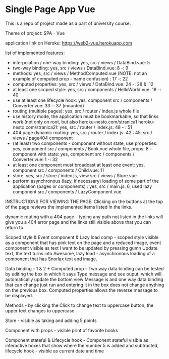 # Single Page App Vue

This is a repo of project made as a part of university course.

Theme of project: SPA - Vue

application link on Heroku: https://web2-vue.herokuapp.com

list of implemented features:
- interpolation / one-way binding: yes, src / views / DataBind.vue: 5
- two-way binding: yes, src / views / DataBind.vue: 8 -: 9
- methods: yes, src / views / MethodComputed.vue (NOTE: not an example of computed prop -  name confusion)
: 17 -: 22
- computed properties: yes, src / views / DataBind.vue: 24 -: 28 &: 12
- at least one scoped style: yes, src / components / HelloWorld.vue: 18 -: 40
- use at least one lifecycle hook: yes, component src / components / Converter.vue: 33 -: 37 (mounted)
- routing (multiple pages): yes, src / router / index.js whole file
- use history mode, the application must be bookmarkable, so that links work (not only on root, but also heroku-nesto.com/stranica1 heroku-nesto.com/stranica2): yes, src / router / index.js: 48 - : 51
- 404 page dynamic routing: yes, src / router / index.js: 42:: 45, src / views / page404 component
- (at least) two components
        - component without state, use properties: yes, component src / components / Book.vue whole file, props: 8
        - component with state: yes, component src / components / Converter.vue: 1 -: 32
- at least one component must broadcast at least one event: yes, component src / components / Child.vue: 11
- store: yes, src / store / index.js, view src / views / Store.vue
- perform asynchronous (lazy, if necessary) loading of some part of the application (pages or components)
: yes, src / main.js: 6, used lazy component src / components / LazyComponent.vue

INSTRUCTIONS FOR VIEWING THE PAGE:
Clicking on the buttons at the top of the page reviews the implemented items listed in the links.

dynamic routing with a 404 page - typing any path not listed in the links will give you a 404 error page and the links still visible above that you can return to

Scoped style & Event component & Lazy load comp - scoped style visible as a component that has pink text on the page and a reduced image, event component visible as text I want to be updated by pressing gumn Update text, the text turns into Awesome, lazy load - asynchronous loading of a component that has Snorlax text and image.

Data binding - 1 & 2 + Computed prop - Two way data binding can be tested by editing the box in which it says Type message and see ouput, which will automatically update the bottom view Message is and one way data binding that can change just run and entering it in the box does not change anything on the previous box. Computed properties allows the reverse message to be displayed.

Methods - by clicking the Click to change text to uppercase button, the upper text changes to uppercase

Store - visible as taking and adding 5 points

Component with props - visible print of favorite books

Component stateful & Lifecycle hook - Component stateful visible as interactive boxes that show where the number 5 is added and subtracted, lifecycle hook - visible as current date and time
